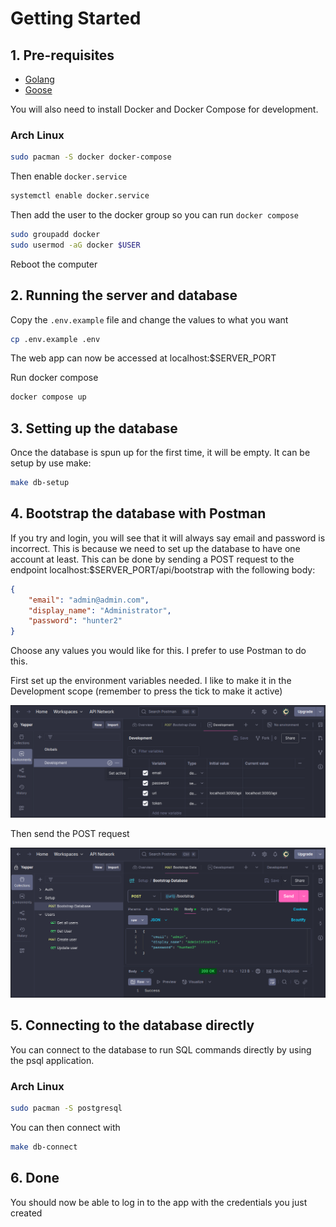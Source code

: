 # Getting Started

## 1. Pre-requisites
- [Golang](https://go.dev/doc/install)
- [Goose](https://github.com/pressly/goose)

You will also need to install Docker and Docker Compose for development.
### Arch Linux
```sh
sudo pacman -S docker docker-compose
```

Then enable `docker.service`
```sh
systemctl enable docker.service
```

Then add the user to the docker group so you can run `docker compose`
```sh
sudo groupadd docker
sudo usermod -aG docker $USER
```

Reboot the computer

## 2. Running the server and database
Copy the `.env.example` file and change the values to what you want
```sh
cp .env.example .env
```

The web app can now be accessed at localhost:$SERVER_PORT

Run docker compose
```sh
docker compose up
```

## 3. Setting up the database
Once the database is spun up for the first time, it will be empty. It can be setup by use make:
```sh
make db-setup
```

## 4. Bootstrap the database with Postman
If you try and login, you will see that it will always say email and password is incorrect. This is because
we need to set up the database to have one account at least. This can be done by sending a POST request to the endpoint
localhost:$SERVER_PORT/api/bootstrap with the following body:
```json
{
    "email": "admin@admin.com",
    "display_name": "Administrator",
    "password": "hunter2"
}
```

Choose any values you would like for this. I prefer to use Postman to do this.

First set up the environment variables needed. I like to make it in the Development scope (remember to press the tick to make it active)

![Screenshot of postman environment variables page](images/postman_env.png)

Then send the POST request

![Screenshot of sending the bootstrap POST request](images/postman_bootstrap.png)

## 5. Connecting to the database directly
You can connect to the database to run SQL commands directly by using the psql application.
### Arch Linux
```sh
sudo pacman -S postgresql
```

You can then connect with
```sh
make db-connect
```

## 6. Done
You should now be able to log in to the app with the credentials you just created
